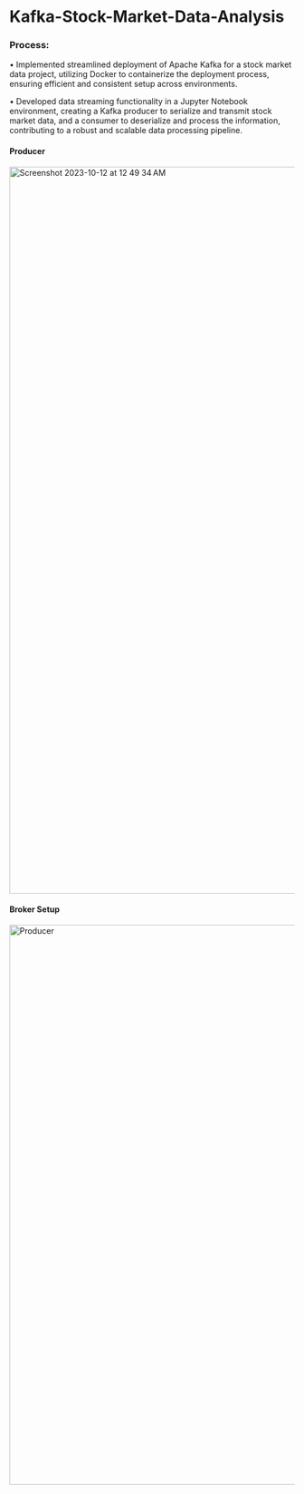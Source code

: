 # Kafka-Stock-Market-Data-Analysis

### Process:
•	Implemented streamlined deployment of Apache Kafka for a stock market data project, utilizing Docker to containerize the deployment process, ensuring efficient and consistent setup across environments.

•	Developed data streaming functionality in a Jupyter Notebook environment, creating a Kafka producer to serialize and transmit stock market data, and a consumer to deserialize and process the information, contributing to a robust and scalable data processing pipeline.


#### Producer

<img width="1283" alt="Screenshot 2023-10-12 at 12 49 34 AM" src="https://github.com/jasumonga17/Kafka-Stock-Market-Data-Analysis/assets/76562774/ea627a21-8ffa-4c0a-97ad-fbb625c94e77">

#### Broker Setup

<img width="988" alt="Producer" src="https://github.com/jasumonga17/Kafka-Stock-Market-Data-Analysis/assets/76562774/52c0e6d5-c35b-4632-94ee-2cb7f536b480">

